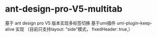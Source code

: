 # ant-design-pro-V5-multitab
基于 ant design pro V5 版本实现多标签切换  基于umi插件 umi-plugin-keep-alive 实现 （目前只支持layout: "side"模式， fixedHeader: true,）
